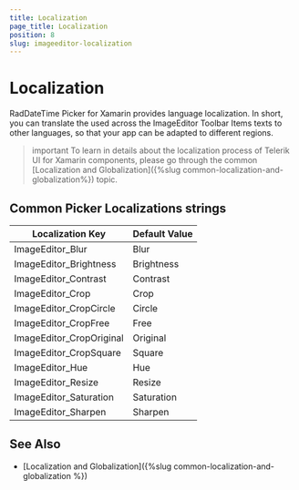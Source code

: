 ```yaml
---
title: Localization
page_title: Localization
position: 8
slug: imageeditor-localization
---
```


# Localization

RadDateTime Picker for Xamarin provides language localization. In short, you can translate the used across the ImageEditor Toolbar Items texts to other languages, so that your app can be adapted to different regions.

>important To learn in details about the localization process of Telerik UI for Xamarin components, please go through the common [Localization and Globalization]({%slug common-localization-and-globalization%}) topic.

## Common Picker Localizations strings

| Localization Key | Default Value |
| -----------------| ------------- |
| ImageEditor_Blur  | Blur |
| ImageEditor_Brightness  | Brightness |
| ImageEditor_Contrast  | Contrast |
| ImageEditor_Crop  | Crop |
| ImageEditor_CropCircle  | Circle |
| ImageEditor_CropFree  | Free |
| ImageEditor_CropOriginal  | Original |
| ImageEditor_CropSquare  | Square |
| ImageEditor_Hue  | Hue |
| ImageEditor_Resize  | Resize |
| ImageEditor_Saturation  | Saturation |
| ImageEditor_Sharpen  | Sharpen |

## See Also

* [Localization and Globalization]({%slug common-localization-and-globalization %})
